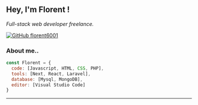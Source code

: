 <h2> Hey, I'm Florent !</h2>
<p><em>Full-stack web developer freelance.</br>
</em></p>

[![GitHub florent6001](https://img.shields.io/github/followers/florent6001?label=follow&style=social)](https://github.com/florent6001)


### About me..

```javascript
const Florent = {
  code: [Javascript, HTML, CSS, PHP],
  tools: [Next, React, Laravel],
  database: [Mysql, MongoDB],
  editor: [Visual Studio Code]
}
```
---

